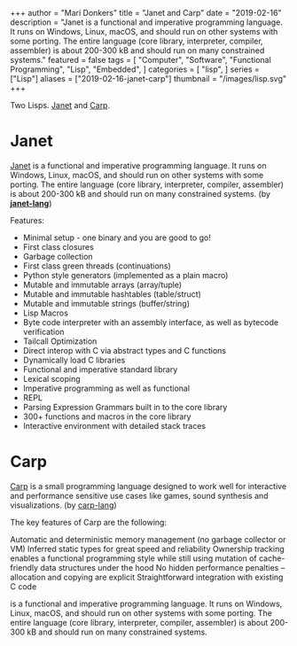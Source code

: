 +++
author = "Mari Donkers"
title = "Janet and Carp"
date = "2019-02-16"
description = "Janet is a functional and imperative programming language. It runs on Windows, Linux, macOS, and should run on other systems with some porting. The entire language (core library, interpreter, compiler, assembler) is about 200-300 kB and should run on many constrained systems."
featured = false
tags = [
    "Computer",
    "Software",
    "Functional Programming",
    "Lisp",
    "Embedded",
]
categories = [
    "lisp",
]
series = ["Lisp"]
aliases = ["2019-02-16-janet-carp"]
thumbnail = "/images/lisp.svg"
+++

Two Lisps. [Janet](https://janet-lang.org/) and [Carp](https://github.com/carp-lang/Carp).
<!--more-->

# Janet

[Janet](https://janet-lang.org/) is a functional and imperative programming language. It runs on Windows, Linux, macOS, and should run on other systems with some porting. The entire language (core library, interpreter, compiler, assembler) is about 200-300 kB and should run on many constrained systems. (by **[janet-lang](https://github.com/janet-lang)**)

Features:

- Minimal setup - one binary and you are good to go!
- First class closures
- Garbage collection
- First class green threads (continuations)
- Python style generators (implemented as a plain macro)
- Mutable and immutable arrays (array/tuple)
- Mutable and immutable hashtables (table/struct)
- Mutable and immutable strings (buffer/string)
- Lisp Macros
- Byte code interpreter with an assembly interface, as well as bytecode verification
- Tailcall Optimization
- Direct interop with C via abstract types and C functions
- Dynamically load C libraries
- Functional and imperative standard library
- Lexical scoping
- Imperative programming as well as functional
- REPL
- Parsing Expression Grammars built in to the core library
- 300+ functions and macros in the core library
- Interactive environment with detailed stack traces

# Carp

[Carp](https://github.com/carp-lang/Carp) is a small programming language designed to work well for interactive and performance sensitive use cases like games, sound synthesis and visualizations. (by [carp-lang](https://github.com/carp-lang))

The key features of Carp are the following:

Automatic and deterministic memory management (no garbage collector or VM) Inferred static types for great speed and reliability Ownership tracking enables a functional programming style while still using mutation of cache-friendly data structures under the hood No hidden performance penalties – allocation and copying are explicit Straightforward integration with existing C code

is a functional and imperative programming language. It runs on Windows, Linux, macOS, and should run on other systems with some porting. The entire language (core library, interpreter, compiler, assembler) is about 200-300 kB and should run on many constrained systems.
